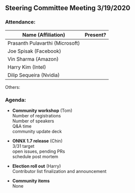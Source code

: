 ## Steering Committee Meeting 3/19/2020

### Attendance:

| Name (Affiliation) | Present? |
| ------------------------------- | --- |
| Prasanth Pulavarthi (Microsoft) |  |
| Joe Spisak (Facebook)           |  |
| Vin Sharma (Amazon)             |  | 
| Harry Kim (Intel)               |  |
| Dilip Sequeira (Nvidia)         |  |

Others:


### Agenda:

* **Community workshop** (Tom)  
Number of registrations  
Number of speakers  
Q&A time  
community update deck

* **ONNX 1.7 release** (Chin)  
3/31 target  
open issues, pending PRs  
schedule post mortem

* **Election roll out** (Harry)  
Contributor list finalization and announcement

* **Community items**  
None
